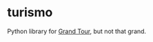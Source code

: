 # turismo

Python library for [Grand Tour](https://en.wikipedia.org/wiki/Grand_Tour), but not that grand.
